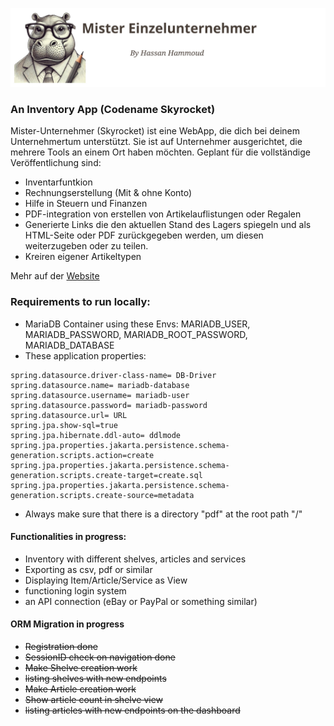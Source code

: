 ![Alt-Text](src/main/resources/static/imgs/logo-600px.svg)
### An Inventory App  (Codename Skyrocket)
Mister-Unternehmer (Skyrocket) ist eine WebApp, die dich bei deinem Unternehmertum unterstützt.
Sie ist auf Unternehmer ausgerichtet, die mehrere Tools an einem Ort haben möchten.
Geplant für die vollständige Veröffentlichung sind:
- Inventarfuntkion
- Rechnungserstellung (Mit & ohne Konto)
- Hilfe in Steuern und Finanzen
- PDF-integration von erstellen von Artikelauflistungen oder Regalen
- Generierte Links die den aktuellen Stand des Lagers spiegeln und als HTML-Seite oder PDF zurückgegeben werden, um diesen weiterzugeben oder zu teilen.
- Kreiren eigener Artikeltypen

Mehr auf der [Website](http://mister-unternehmer.de)

### Requirements to run locally:
- MariaDB Container using these Envs: MARIADB_USER, MARIADB_PASSWORD, MARIADB_ROOT_PASSWORD, MARIADB_DATABASE
- These application properties:
```
spring.datasource.driver-class-name= DB-Driver
spring.datasource.name= mariadb-database
spring.datasource.username= mariadb-user
spring.datasource.password= mariadb-password
spring.datasource.url= URL
spring.jpa.show-sql=true
spring.jpa.hibernate.ddl-auto= ddlmode
spring.jpa.properties.jakarta.persistence.schema-generation.scripts.action=create
spring.jpa.properties.jakarta.persistence.schema-generation.scripts.create-target=create.sql
spring.jpa.properties.jakarta.persistence.schema-generation.scripts.create-source=metadata
```
- Always make sure that there is a directory "pdf" at the root path "/"


#### Functionalities in progress:
+ Inventory with different shelves, articles and services
+ Exporting as csv, pdf or similar
+ Displaying Item/Article/Service as View
+ functioning login system
+ an API connection (eBay or PayPal or something similar)

#### ORM Migration in progress
- ~~Registration done~~
- ~~SessionID check on navigation done~~
- ~~Make Shelve creation work~~
- ~~listing shelves with new endpoints~~
- ~~Make Article creation work~~
- ~~Show article count in shelve view~~
- ~~listing articles with new endpoints on the dashboard~~